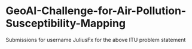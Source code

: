 # GeoAI-Challenge-for-Air-Pollution-Susceptibility-Mapping
Submissions for username JuliusFx for the above ITU problem statement
